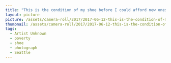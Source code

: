 ```yaml
---
title: "This is the condition of my shoe before I could afford new ones"
layout: picture
picture: /assets/camera-roll/2017/2017-06-12-this-is-the-condition-of-my-shoe-before-i-could-afford-new-ones/20170612_005354801_iOS.jpg
thumbnail: /assets/camera-roll/2017/2017-06-12-this-is-the-condition-of-my-shoe-before-i-could-afford-new-ones/20170612_005354801_iOS-thumbnail.jpg
tags:
  - Artist Unknown
  - poverty
  - shoe
  - photograph
  - Seattle
---
```


